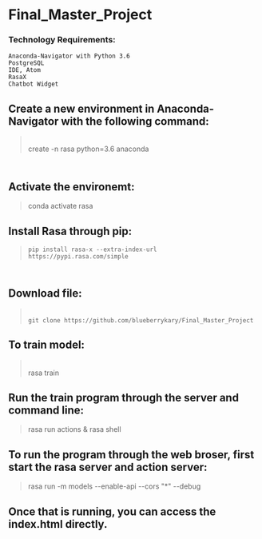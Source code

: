 # Final_Master_Project
### Technology Requirements:
```
Anaconda-Navigator with Python 3.6
PostgreSQL
IDE, Atom
RasaX
Chatbot Widget
```


## Create a new environment in Anaconda-Navigator with the following command:
> <br> create -n rasa python=3.6 anaconda
## <br> Activate the environemt:
> conda activate rasa 
## Install Rasa through pip: 
> `pip install rasa-x --extra-index-url https://pypi.rasa.com/simple` 
## <br> Download file:
> <br> `git clone https://github.com/blueberrykary/Final_Master_Project` 
## To train model: 
> <br> rasa train
## Run the train program through the server and command line:
> rasa run actions & rasa shell 
## To run the program through the web broser, first start the rasa server and action server:
> rasa run -m models --enable-api --cors "*" --debug
## Once that is running, you can access the index.html directly. 


